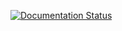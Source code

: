 [![Documentation Status](https://readthedocs.org/projects/aconitedocs/badge/?version=latest)](https://aconitedocs.readthedocs.io/en/latest/?badge=latest)
